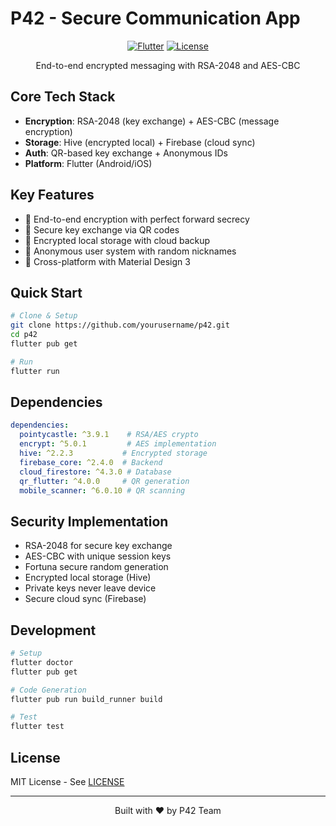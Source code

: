 # P42 - Secure Communication App

<div align="center">

[![Flutter](https://img.shields.io/badge/Flutter-3.5.4-blue)](https://flutter.dev)
[![License](https://img.shields.io/badge/License-MIT-green)](LICENSE)

End-to-end encrypted messaging with RSA-2048 and AES-CBC

</div>

## Core Tech Stack

- **Encryption**: RSA-2048 (key exchange) + AES-CBC (message encryption)
- **Storage**: Hive (encrypted local) + Firebase (cloud sync)
- **Auth**: QR-based key exchange + Anonymous IDs
- **Platform**: Flutter (Android/iOS)

## Key Features

- 🔐 End-to-end encryption with perfect forward secrecy
- 🔑 Secure key exchange via QR codes
- 💾 Encrypted local storage with cloud backup
- 👤 Anonymous user system with random nicknames
- 📱 Cross-platform with Material Design 3

## Quick Start

```bash
# Clone & Setup
git clone https://github.com/yourusername/p42.git
cd p42
flutter pub get

# Run
flutter run
```

## Dependencies

```yaml
dependencies:
  pointycastle: ^3.9.1    # RSA/AES crypto
  encrypt: ^5.0.1         # AES implementation
  hive: ^2.2.3           # Encrypted storage
  firebase_core: ^2.4.0  # Backend
  cloud_firestore: ^4.3.0 # Database
  qr_flutter: ^4.0.0     # QR generation
  mobile_scanner: ^6.0.10 # QR scanning
```

## Security Implementation

- RSA-2048 for secure key exchange
- AES-CBC with unique session keys
- Fortuna secure random generation
- Encrypted local storage (Hive)
- Private keys never leave device
- Secure cloud sync (Firebase)

## Development

```bash
# Setup
flutter doctor
flutter pub get

# Code Generation
flutter pub run build_runner build

# Test
flutter test
```

## License

MIT License - See [LICENSE](LICENSE)

---

<div align="center">
Built with ❤️ by P42 Team
</div> 